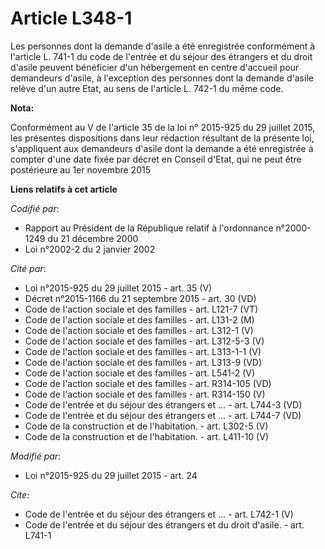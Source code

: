 # Article L348-1

Les personnes dont la demande d'asile a été enregistrée conformément à l'article L. 741-1 du code de l'entrée et du séjour
des étrangers et du droit d'asile peuvent bénéficier d'un hébergement en centre d'accueil pour demandeurs d'asile, à
l'exception des personnes dont la demande d'asile relève d'un autre Etat, au sens de l'article L. 742-1 du même code.

**Nota:**

Conformément au V de l'article 35 de la loi n° 2015-925 du 29 juillet 2015, les présentes dispositions dans leur rédaction
résultant de la présente loi, s'appliquent aux demandeurs d'asile dont la demande a été enregistrée à compter d'une date
fixée par décret en Conseil d'Etat, qui ne peut être postérieure au 1er novembre 2015

**Liens relatifs à cet article**

_Codifié par_:

  - Rapport au Président de la République relatif à l'ordonnance n°2000-1249 du 21 décembre 2000
  - Loi n°2002-2 du 2 janvier 2002

_Cité par_:

  - Loi n°2015-925 du 29 juillet 2015 - art. 35 (V)
  - Décret n°2015-1166 du 21 septembre 2015 - art. 30 (VD)
  - Code de l'action sociale et des familles - art. L121-7 (VT)
  - Code de l'action sociale et des familles - art. L131-2 (M)
  - Code de l'action sociale et des familles - art. L312-1 (V)
  - Code de l'action sociale et des familles - art. L312-5-3 (V)
  - Code de l'action sociale et des familles - art. L313-1-1 (V)
  - Code de l'action sociale et des familles - art. L313-9 (VD)
  - Code de l'action sociale et des familles - art. L541-2 (V)
  - Code de l'action sociale et des familles - art. R314-105 (VD)
  - Code de l'action sociale et des familles - art. R314-150 (V)
  - Code de l'entrée et du séjour des étrangers et ... - art. L744-3 (VD)
  - Code de l'entrée et du séjour des étrangers et ... - art. L744-7 (VD)
  - Code de la construction et de l'habitation. - art. L302-5 (V)
  - Code de la construction et de l'habitation. - art. L411-10 (V)

_Modifié par_:

  - Loi n°2015-925 du 29 juillet 2015 - art. 24

_Cite_:

  - Code de l'entrée et du séjour des étrangers et ... - art. L742-1 (V)
  - Code de l'entrée et du séjour des étrangers et du droit d'asile. - art. L741-1
